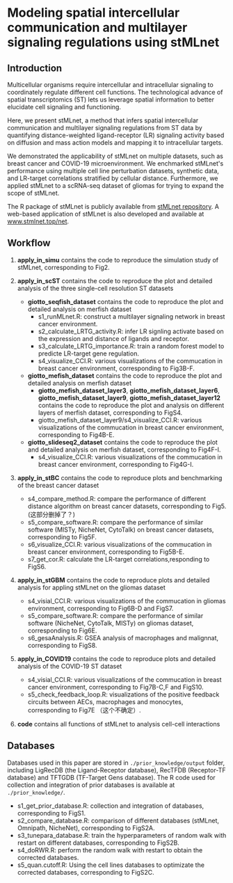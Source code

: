 # Modeling spatial intercellular communication and multilayer signaling regulations using stMLnet

## Introduction 
Multicellular organisms require intercellular and intracellular signaling to coordinately regulate different cell functions. The technological advance of spatial transcriptomics (ST) lets us leverage spatial information to better elucidate cell signaling and functioning. 

Here, we present stMLnet, a method that infers spatial intercellular communication and multilayer signaling regulations from ST data by quantifying distance-weighted ligand-receptor (LR) signaling activity based on diffusion and mass action models and mapping it to intracellular targets. 

We demonstrated the applicability of stMLnet on multiple datasets, such as breast cancer and COVID-19 microenvironment. We enchmarked stMLnet's performance using multiple cell line perturbation datasets, synthetic data, and LR-target correlations stratified by cellular distance. Furthermore, we applied stMLnet to a scRNA-seq dataset of gliomas for trying to expand the scope of stMLnet.

The R package of stMLnet is publicly available from <a href="https://github.com/SunXQlab/stMLnet" target="_blank">stMLnet repository</a>. A web-based application of stMLnet is also developed and available at www.stmlnet.top/net. 
 
## Workflow

1. **apply_in_simu** contains the code to reproduce the simulation study of stMLnet, corresponding to Fig2. <br>
2. **apply_in_scST** contains the code to reproduce the plot and detailed analysis of the three single-cell resolution ST datasets<br>
    * **giotto_seqfish_dataset** contains the code to reproduce the plot and detailed analysis on merfish dataset<br>
      - s1_runMLnet.R: construct a multilayer signaling network in breast cancer environment.
      - s2_calculate_LRTG_activity.R: infer LR signling activate based on the expression and distance of ligands and receptor.
      - s3_calculate_LRTG_importance.R: train a random forest model to predicte LR-target gene regulation.
      - s4_visualize_CCI.R: various visualizations of the commucation in breast cancer environment, corresponding to Fig3B-F.
    * **giotto_mefish_dataset** contains the code to reproduce the plot and detailed analysis on merfish dataset<br>
      - **giotto_mefish_dataset_layer3**, **giotto_mefish_dataset_layer6**, **giotto_mefish_dataset_layer9**, **giotto_mefish_dataset_layer12** contains the code to reproduce the plot and analysis on different layers of merfish dataset, corresponding to FigS4.
      - giotto_mefish_dataset_layer9/s4_visualize_CCI.R: various visualizations of the commucation in breast cancer environment, corresponding to Fig4B-E.
    * **giotto_slideseq2_dataset** contains the code to reproduce the plot and detailed analysis on merfish dataset, corresponding to Fig4F-I.<br>
      - s4_visualize_CCI.R: various visualizations of the commucation in breast cancer environment, corresponding to Fig4G-I.
3. **apply_in_stBC** contains the code to reproduce plots and benchmarking of the breast cancer dataset <br>
    - s4_compare_method.R: compare the performance of different distance algorithm on breast cancer datasets, corresponding to Fig5.(这部分删掉了？)
    - s5_compare_software.R: compare the performance of similar software (MISTy, NicheNet, CytoTalk) on breast cancer datasets, corresponding to Fig5F.
    - s6_visualize_CCI.R: various visualizations of the commucation in breast cancer environment, corresponding to Fig5B-E.
    - s7_get_cor.R: calculate the LR-target correlations,responding to FigS6.
4. **apply_in_stGBM** contains the code to reproduce plots and detailed analysis for appling stMLnet on the gliomas dataset <br>
   - s4_visial_CCI.R: various visualizations of the commucation in gliomas environment, corresponding to Fig6B-D and FigS7.
   - s5_compare_software.R: compare the performance of similar software (NicheNet, CytoTalk, MISTy) on gliomas dataset, corresponding to Fig6E.
   - s6_gesaAnalysis.R: GSEA analysis of macrophages and malignnat, corresponding to FigS8.
5. **apply_in_COVID19** contains the code to reproduce plots and detailed analysis of the COVID-19 ST dataset <br>
   - s4_visial_CCI.R: various visualizations of the commucation in breast cancer environment, corresponding to Fig7B-C,F and FigS10.
   - s5_check_feedback_loop.R: visualizations of the positive feedback circuits between AECs, macrophages and monocytes, corresponding to Fig7E （这个不确定）.

6. **code** contains all functions of stMLnet to analysis cell-cell interactions <br>

## Databases

Databases used in this paper are stored in `./prior_knowledge/output` folder, including LigRecDB (the Ligand-Receptor database), RecTFDB (Receptor-TF database) and TFTGDB (TF-Target Gens database). The R code used for collection and integration of prior databases is available at `./prior_knowledge/`.

  - s1_get_prior_database.R: collection and integration of databases, corresponding to FigS1.
  - s2_compare_database.R: comparison of different databases (stMLnet, Omnipath, NicheNet), corresponding to FigS2A.
  - s3_tunepara_database.R: train the hyperparameters of random walk with restart on different databases, corresponding to FigS2B.
  - s4_doRWR.R: perform the random walk with restart to obtain the corrected databases.
  - s5_quan.cutoff.R: Using the cell lines databases to optimizate the corrected databases, corresponding to FigS2C.
    

